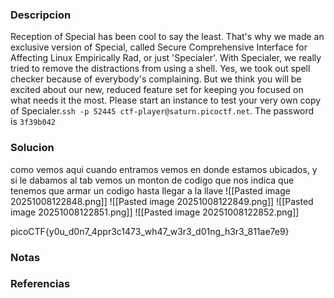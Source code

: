 ### Descripcion
Reception of Special has been cool to say the least. That's why we made an exclusive version of Special, called Secure Comprehensive Interface for Affecting Linux Empirically Rad, or just 'Specialer'. With Specialer, we really tried to remove the distractions from using a shell. Yes, we took out spell checker because of everybody's complaining. But we think you will be excited about our new, reduced feature set for keeping you focused on what needs it the most. Please start an instance to test your very own copy of Specialer.`ssh -p 52445 ctf-player@saturn.picoctf.net`. The password is `3f39b042`

### Solucion
como vemos aqui cuando entramos vemos en donde estamos ubicados, y si le dabamos al tab vemos un monton de codigo que nos indica que tenemos que armar un codigo hasta llegar a la llave
![[Pasted image 20251008122848.png]]
![[Pasted image 20251008122849.png]]
![[Pasted image 20251008122851.png]]
![[Pasted image 20251008122852.png]]

picoCTF{y0u_d0n7_4ppr3c1473_wh47_w3r3_d01ng_h3r3_811ae7e9}

### Notas


### Referencias
